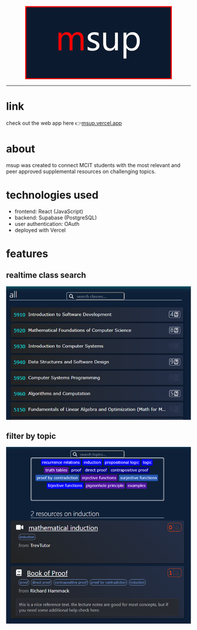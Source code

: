 <p align="center">
<img width="400" height="200" src="src/assets/msup_gimplogo_640x320.png">
</p>
  <hr/>
  
# link

check out the web app here 👉[msup.vercel.app](https://msup.vercel.app)


# about
msup was created to connect MCIT students with the most relevant and  peer approved supplemental resources on challenging topics.

# technologies used
- frontend: React (JavaScript)
- backend: Supabase (PostgreSQL)
- user authentication: OAuth
- deployed with Vercel

# features 
## realtime class search
<p align="center">
  <img src="src/assets/allcourses_preview.png">
</p>

## filter by topic
<p align="center">
  <img src="src/assets/coursepage.png">
</p>
